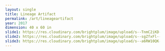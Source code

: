 ```yaml
---
layout: single
title: Lineage Artifact
permalink: /art/lineageartifact
year: 2017
dimension: 40 x 60 in
slide1: https://res.cloudinary.com/brightplum/image/upload/s--TnmC2iKD--/c_scale,q_jpegmini,w_800/v1520431025/ashleyjan/Lineage_Artifact.jpg
slide2: https://res.cloudinary.com/brightplum/image/upload/s--sgZfxFl---/q_jpegmini,t_cropcenter800x600/v1520431025/ashleyjan/Lineage_Artifact.jpg
slide3: https://res.cloudinary.com/brightplum/image/upload/s--a6RW10QK--/q_jpegmini,t_cropsouth800x600/v1520431025/ashleyjan/Lineage_Artifact.jpg
---
```



